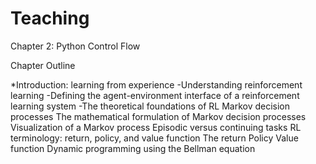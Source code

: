 # Teaching


Chapter 2: Python Control Flow 

Chapter Outline

*Introduction: learning from experience
  -Understanding reinforcement learning
  -Defining the agent-environment interface of a reinforcement learning system
  -The theoretical foundations of RL
Markov decision processes
The mathematical formulation of Markov decision processes
Visualization of a Markov process
Episodic versus continuing tasks
RL terminology: return, policy, and value function
The return
Policy
Value function
Dynamic programming using the Bellman equation
